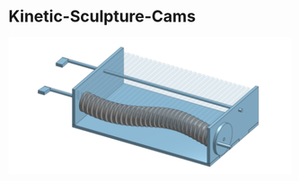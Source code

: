 # Kinetic-Sculpture-Cams
<div align="center">
  <img src="assets/sculpture.png" alt="description of gif" width="650"/>
</div>
